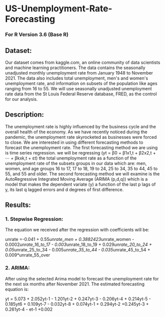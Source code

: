 # US-Unemployment-Rate-Forecasting

### For R Version 3.6 (Base R)

## Dataset:
Our dataset comes from kaggle.com, an online community of data scientists and machine learning practitioners. The data contains the seasonally unadjusted monthly unemployment rate from January 1948 to November 2021. The data also includes total unemployment, men's and women's unemployment rate, and information on subsets of the population like ages ranging from 16 to 55. We will use seasonally unadjusted unemployment rate data from the St Louis Federal Reserve database, FRED, as the control for our analysis.

## Description:
The unemployment rate is highly influenced by the business cycle and the overall health of the economy. As we have recently noticed during the pandemic, the unemployment rate skyrocketed as businesses were forced to close. We are interested in using different forecasting methods to forecast the unemployment rate. The first forecasting method we are using is time series regression. we will be regressing (yt = β0 + β1x1,t + β2x2,t + ⋯ + βkxk,t + εt) the total unemployment rate as a function of the unemployment rate of the subsets groups in our data which are: men, women, and age groups 16 to 17, 17 to 18, 19 to 24, 25 to 34, 35 to 44, 45 to 55, and 55 and older. The second forecasting method we will examine is the AutoRegressive Integrated Moving Average (ARIMA (p,d,q)) which is a model that makes the dependent variate (y) a function of the last p lags of y, its last q lagged errors and d degrees of first difference.

## Results:
### 1. Stepwise Regression:

The equation we received after the regression with coefficients will be:

unrate =-0.041 + 0.55*unrate_men + 0.3882423*unrate_women - 0.0002*unrate_16_to_17 - 0.003*unrate_18_to_19 + 0.029*unrate_20_to_24 + 0.05*unrate_25_to_34 - 0.005*unrate_35_to_44 - 0.035*unrate_45_to_54 + 0.009*unrate_55_over


### 2. ARIMA:

After using the selected Arima model to forecast the unemployment rate for the next six months after November 2021. The estimated forecasting equation is:

yt = 5.073 + 2.052yt-1 - 1.201yt-2 + 0.247yt-3 - 0.206yt-4 + 0.214yt-5 - 0.185yt6 + 0.109yt-7 - 0.032yt-8 + 0.074yt-1 + 0.294yt-2 +0.245yt-3 + 0.261yt-4 - et-1 +0.002
